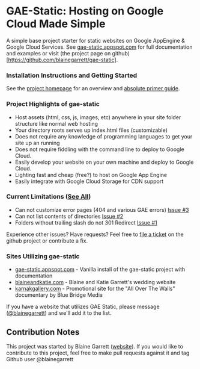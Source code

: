 # GAE-Static: Hosting on Google Cloud Made Simple

A simple base project starter for static websites on Google AppEngine &amp; Google Cloud Services. See [gae-static.appspot.com](http://gae-static.appspot.com) for full documentation and examples or visit (the project page on github)[https://github.com/blainegarrett/gae-static].

### Installation Instructions and Getting Started
See the [project homepage](http://gae-static.appspot.com/) for an overview and [absolute primer guide](http://gae-static.appspot.com/absolute-primer.html).

### Project Highlights of gae-static
* Host assets (html, css, js, images, etc) anywhere in your site folder structure like normal web hosting
* Your directory roots serves up index.html files (customizable)
* Does not require any knowledge of programming languages to get your site up an running
* Does not require fiddling with the command line to deploy to Google Cloud.
* Easily develop your website on your own machine and deploy to Google Cloud.
* Lighting fast and cheap (free?) to host on Google App Engine
* Easily integrate with Google Cloud Storage for CDN support

### Current Limitations ([See All](https://github.com/blainegarrett/gae-static/issues))
* Can not customize error pages (404 and various GAE errors) [Issue #3](https://github.com/blainegarrett/gae-static/issues/3)
* Can not list contents of directories [Issue #2](https://github.com/blainegarrett/gae-static/issues/2)
* Folders without trailing slash do not 301 Redirect [Issue #1](https://github.com/blainegarrett/gae-static/issues/1)

Experience other issues? Have requests? Feel free to [file a ticket](https://github.com/blainegarrett/gae-static/issues) on the github project or contribute a fix.

### Sites Utilizing gae-static
* [gae-static.appspot.com](http://gae-static.appspot.com) - Vanilla install of the gae-static project with documentation
* [blaineandkatie.com](http://blaineandkatie.com) - Blaine and Katie Garrett's wedding website
* [karnakgallery.com](http://karnakgallery.com) - Promotional site for the "All Over The Walls" documentary by Blue Bridge Media

If you have a website that utilizes GAE Static, please message ([@blainegarrett](https://twitter.com/blainegarrett)) and we'll add it to the list.

## Contribution Notes
This project was started by Blaine Garrett ([website](http://blainegarrett.com)). If you would like to contribute to this project, feel free to make pull requests against it and tag Github user @blainegarrett